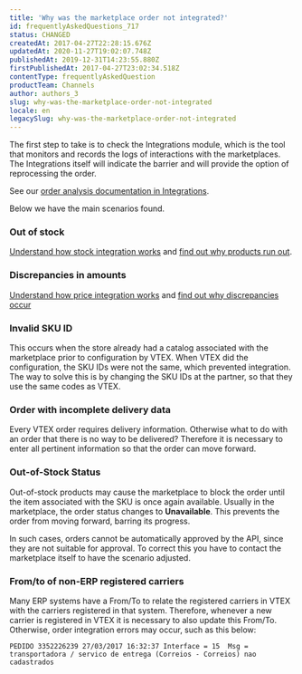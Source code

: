 ```yaml
---
title: 'Why was the marketplace order not integrated?'
id: frequentlyAskedQuestions_717
status: CHANGED
createdAt: 2017-04-27T22:28:15.676Z
updatedAt: 2020-11-27T19:02:07.748Z
publishedAt: 2019-12-31T14:23:55.880Z
firstPublishedAt: 2017-04-27T23:02:34.518Z
contentType: frequentlyAskedQuestion
productTeam: Channels
author: authors_3
slug: why-was-the-marketplace-order-not-integrated
locale: en
legacySlug: why-was-the-marketplace-order-not-integrated
---
```


The first step to take is to check the Integrations module, which is the tool that monitors and records the logs of interactions with the marketplaces.
The Integrations itself will indicate the barrier and will provide the option of reprocessing the order.

See our [order analysis documentation in Integrations](/en/tutorial/checking-integrations-in-bridge).

Below we have the main scenarios found.

### Out of stock

[Understand how stock integration works](/en/tutorial/understanding-the-minimum-availability-rule/) and [find out why products run out](/en/faq/why-was-the-order-closed-when-there-was-no-stock/).

### Discrepancies in amounts

[Understand how price integration works](/en/tutorial/updating-prices-for-marketplace) and [find out why discrepancies occur](/en/faq/why-was-the-order-closed-with-the-wrong-price/)

### Invalid SKU ID

This occurs when the store already had a catalog associated with the marketplace prior to configuration by VTEX. When VTEX did the configuration, the SKU IDs were not the same, which prevented integration. The way to solve this is by changing the SKU IDs at the partner, so that they use the same codes as VTEX.

### Order with incomplete delivery data

Every VTEX order requires delivery information. Otherwise what to do with an order that there is no way to be delivered? Therefore it is necessary to enter all pertinent information so that the order can move forward.    

### Out-of-Stock Status

Out-of-stock products may cause the marketplace to block the order until the item associated with the SKU is once again available. Usually in the marketplace, the order status changes to **Unavailable**. This prevents the order from moving forward, barring its progress.

In such cases, orders cannot be automatically approved by the API, since they are not suitable for approval. To correct this you have to contact the marketplace itself to have the scenario adjusted.

### From/to of non-ERP registered carriers

Many ERP systems have a From/To to relate the registered carriers in VTEX with the carriers registered in that system. Therefore, whenever a new carrier is registered in VTEX it is necessary to also update this From/To. Otherwise, order integration errors may occur, such as this below:

`PEDIDO 3352226239 27/03/2017 16:32:37 Interface = 15  Msg = transportadora / servico de entrega (Correios - Correios) nao cadastrados`
